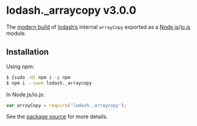 # lodash._arraycopy v3.0.0

The [modern build](https://github.com/lodash/lodash/wiki/Build-Differences) of [lodash’s](https://lodash.com/) internal `arrayCopy` exported as a [Node.js](http://nodejs.org/)/[io.js](https://iojs.org/) module.

## Installation

Using npm:

```bash
$ {sudo -H} npm i -g npm
$ npm i --save lodash._arraycopy
```

In Node.js/io.js:

```js
var arrayCopy = require('lodash._arraycopy');
```

See the [package source](https://github.com/lodash/lodash/blob/3.0.0-npm-packages/lodash._arraycopy) for more details.
